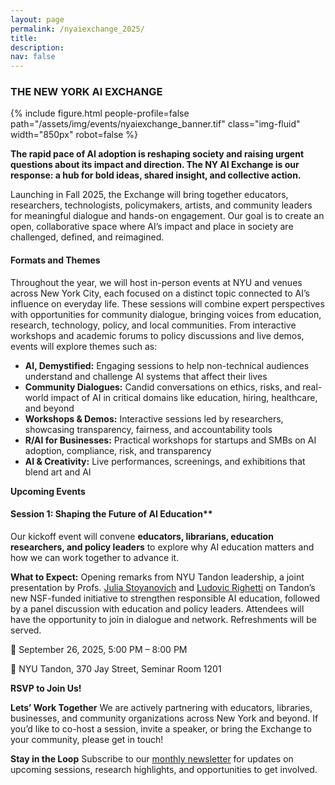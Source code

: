 ```yaml
---
layout: page
permalink: /nyaiexchange_2025/
title: 
description:
nav: false
---
```


### **THE NEW YORK AI EXCHANGE**

{% include figure.html people-profile=false path="/assets/img/events/nyaiexchange_banner.tif" class="img-fluid" width="850px" robot=false %}
<br>

**The rapid pace of AI adoption is reshaping society and raising urgent questions about its impact and direction. The NY AI Exchange is our response: a hub for bold ideas, shared insight, and collective action.**

Launching in Fall 2025, the Exchange will bring together educators, researchers, technologists, policymakers, artists, and community leaders for meaningful dialogue and hands-on engagement. Our goal is to create an open, collaborative space where AI’s impact and place in society are challenged, defined, and reimagined. 

#### Formats and Themes

Throughout the year, we will host in-person events at NYU and venues across New York City, each focused on a distinct topic connected to AI’s influence on everyday life. These sessions will combine expert perspectives with opportunities for community dialogue, bringing voices from education, research, technology, policy, and local communities. From interactive workshops and academic forums to policy discussions and live demos, events will explore themes such as:  

- **AI, Demystified:** Engaging sessions to help non-technical audiences understand and challenge AI systems that affect their lives
- **Community Dialogues:** Candid conversations on ethics, risks, and real-world impact of AI in critical domains like education, hiring, healthcare, and beyond
- **Workshops & Demos:** Interactive sessions led by researchers, showcasing transparency, fairness, and accountability tools
- **R/AI for Businesses:** Practical workshops for startups and SMBs on AI adoption, compliance, risk, and transparency
- **AI & Creativity:** Live performances, screenings, and exhibitions that blend art and AI

**Upcoming Events**

#### Session 1: Shaping the Future of AI Education**

Our kickoff event will convene **educators, librarians, education researchers, and policy leaders** to explore why AI education matters and how we can work together to advance it.

**What to Expect:** Opening remarks from NYU Tandon leadership, a joint presentation by Profs. <a href="https://engineering.nyu.edu/faculty/julia-stoyanovich">Julia Stoyanovich</a> and <a href="https://engineering.nyu.edu/faculty/ludovic-righetti">Ludovic Righetti</a> on Tandon’s new NSF-funded initiative to strengthen responsible AI education, followed by a panel discussion with education and policy leaders. Attendees will have the opportunity to join in dialogue and network. Refreshments will be served.

📅 September 26, 2025, 5:00 PM – 8:00 PM

📍 NYU Tandon, 370 Jay Street, Seminar Room 1201

**RSVP to Join Us!**

**Lets’ Work Together**
We are actively partnering with educators, libraries, businesses, and community organizations across New York and beyond. If you’d like to co-host a session, invite a speaker, or bring the Exchange to your community, please get in touch! 

**Stay in the Loop**
Subscribe to our <a href="https://airesponsibly.us21.list-manage.com/subscribe?u=fe132ea6ae0280345f9989e41&id=8ebe38f466">monthly newsletter</a> for updates on upcoming sessions, research highlights, and opportunities to get involved.
